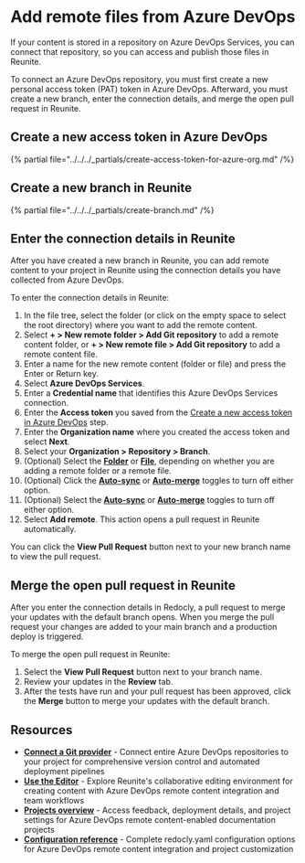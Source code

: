 # Add remote files from Azure DevOps

If your content is stored in a repository on Azure DevOps Services, you can connect that repository, so you can access and publish those files in Reunite.

To connect an Azure DevOps repository, you must first create a new personal access token (PAT) token in Azure DevOps.
Afterward, you must create a new branch, enter the connection details, and merge the open pull request in Reunite.

## Create a new access token in Azure DevOps

{% partial file="../../../_partials/create-access-token-for-azure-org.md" /%}

## Create a new branch in Reunite

{% partial file="../../../_partials/create-branch.md" /%}

## Enter the connection details in Reunite

After you have created a new branch in Reunite, you can add remote content to your project in Reunite using the connection details you have collected from Azure DevOps.

To enter the connection details in Reunite:

1. In the file tree, select the folder (or click on the empty space to select the root directory) where you want to add the remote content.
1. Select **+ > New remote folder > Add Git repository** to add a remote content folder, or **+ > New remote file > Add Git repository** to add a remote content file.
1. Enter a name for the new remote content (folder or file) and press the Enter or Return key.
1. Select **Azure DevOps Services**.
1. Enter a **Credential name** that identifies this Azure DevOps Services connection.
1. Enter the **Access token** you saved from the [Create a new access token in Azure DevOps](#create-a-new-access-token-in-azure-devops) step.
1. Enter the **Organization name** where you created the access token and select **Next**.
1. Select your **Organization > Repository > Branch**.
1. (Optional) Select the [**Folder**](./remote-content.md#remote-contents-repository-folder) or [**File**](./remote-content.md#remote-contents-repository-file), depending on whether you are adding a remote folder or a remote file.
1. (Optional) Click the [**Auto-sync**](./remote-content.md#auto-sync-and-auto-merge) or [**Auto-merge**](./remote-content.md#auto-sync-and-auto-merge) toggles to turn off either option.
3. (Optional) Select the [**Auto-sync**](./remote-content.md#auto-sync-and-auto-merge) or [**Auto-merge**](./remote-content.md#auto-sync-and-auto-merge) toggles to turn off either option.
1. Select **Add remote**.
   This action opens a pull request in Reunite automatically.

You can click the **View Pull Request** button next to your new branch name to view the pull request.


## Merge the open pull request in Reunite

After you enter the connection details in Redocly, a pull request to merge your updates with the default branch opens.
When you merge the pull request your changes are added to your main branch and a production deploy is triggered.

To merge the open pull request in Reunite:

1. Select the **View Pull Request** button next to your branch name.
1. Review your updates in the **Review** tab.
1. After the tests have run and your pull request has been approved, click the **Merge** button to merge your updates with the default branch.


## Resources

- **[Connect a Git provider](../connect-git/connect-git-provider.md)** - Connect entire Azure DevOps repositories to your project for comprehensive version control and automated deployment pipelines
- **[Use the Editor](../use-editor.md)** - Explore Reunite's collaborative editing environment for creating content with Azure DevOps remote content integration and team workflows
- **[Projects overview](../projects.md)** - Access feedback, deployment details, and project settings for Azure DevOps remote content-enabled documentation projects
- **[Configuration reference](../../../config/index.md)** - Complete redocly.yaml configuration options for Azure DevOps remote content integration and project customization